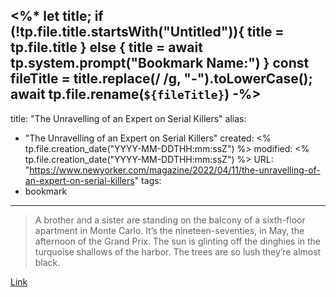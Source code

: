 <%*
let title;
if (!tp.file.title.startsWith("Untitled")){
	title = tp.file.title
} else {
	title = await tp.system.prompt("Bookmark Name:")
}
const fileTitle = title.replace(/ /g, "-").toLowerCase();
await tp.file.rename(`${fileTitle}`)
-%>
---
title: "The Unravelling of an Expert on Serial Killers"
alias:
- "The Unravelling of an Expert on Serial Killers"
created: <% tp.file.creation_date("YYYY-MM-DDTHH:mm:ssZ") %>
modified: <% tp.file.creation_date("YYYY-MM-DDTHH:mm:ssZ") %>
URL:  "https://www.newyorker.com/magazine/2022/04/11/the-unravelling-of-an-expert-on-serial-killers"
tags:
- bookmark
---

> A brother and a sister are standing on the balcony of a sixth-floor apartment in Monte Carlo. It’s the nineteen-seventies, in May, the afternoon of the Grand Prix. The sun is glinting off the dinghies in the turquoise shallows of the harbor. The trees are so lush they’re almost black.

[Link](https://www.newyorker.com/magazine/2022/04/11/the-unravelling-of-an-expert-on-serial-killers)